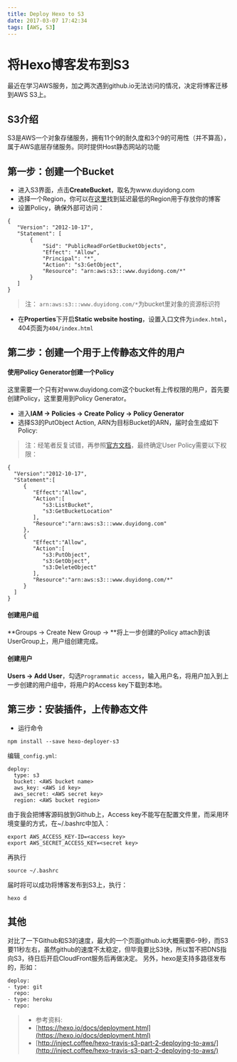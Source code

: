 ```yaml
---
title: Deploy Hexo to S3
date: 2017-03-07 17:42:34
tags: [AWS, S3]
---
```

# 将Hexo博客发布到S3

最近在学习AWS服务，加之两次遇到github.io无法访问的情况，决定将博客迁移到AWS S3上。

## S3介绍

S3是AWS一个对象存储服务，拥有11个9的耐久度和3个9的可用性（并不算高），属于AWS底层存储服务。同时提供Host静态网站的功能

## 第一步：创建一个Bucket

 - 进入S3界面，点击**CreateBucket**，取名为www.duyidong.com
 - 选择一个Region，你可以在[这里](http://s3-accelerate-speedtest.s3-accelerate.amazonaws.com/en/accelerate-speed-comparsion.html)找到延迟最低的Region用于存放你的博客
 - 设置Policy，确保外部可访问：
 
 ```
 {
    "Version": "2012-10-17",
    "Statement": [
        {
            "Sid": "PublicReadForGetBucketObjects",
            "Effect": "Allow",
            "Principal": "*",
            "Action": "s3:GetObject",
            "Resource": "arn:aws:s3:::www.duyidong.com/*"
        }
    ]
}
 ```
 > 注： ```arn:aws:s3:::www.duyidong.com/*```为bucket里对象的资源标识符
 
 - 在**Properties**下开启**Static website hosting**，设置入口文件为```index.html```，404页面为```404/index.html```
 

## 第二步：创建一个用于上传静态文件的用户

#### 使用Policy Generator创建一个Policy

这里需要一个只有对www.duyidong.com这个bucket有上传权限的用户，首先要创建Policy，这里要用到Policy Generator。
 - 进入**IAM -> Policies -> Create Policy -> Policy Generator**
 - 选择S3的PutObject Action, ARN为目标Bucket的ARN，届时会生成如下Policy:
> 注：经笔者反复试错，再参照[官方文档](http://docs.aws.amazon.com/AmazonS3/latest/dev/example-policies-s3.html)，最终确定User Policy需要以下权限：

 ```
{
   "Version":"2012-10-17",
   "Statement":[
      {
         "Effect":"Allow",
         "Action":[
            "s3:ListBucket",
            "s3:GetBucketLocation"
         ],
         "Resource":"arn:aws:s3:::www.duyidong.com"
      },
      {
         "Effect":"Allow",
         "Action":[
            "s3:PutObject",
            "s3:GetObject",
            "s3:DeleteObject"
         ],
         "Resource":"arn:aws:s3:::www.duyidong.com/*"
      }
   ]
}
 ```

#### 创建用户组

**Groups -> Create New Group -> **将上一步创建的Policy attach到该UserGroup上，用户组创建完成。

#### 创建用户

**Users -> Add User**，勾选```Programmatic access```，输入用户名，将用户加入到上一步创建的用户组中，将用户的Access key下载到本地。


## 第三步：安装插件，上传静态文件

- 运行命令

```
npm install --save hexo-deployer-s3
```
编辑```_config.yml```:

```
deploy:
  type: s3
  bucket: <AWS bucket name>
  aws_key: <AWS id key>
  aws_secret: <AWS secret key>
  region: <AWS bucket region>
```

由于我会把博客源码放到Github上，Access key不能写在配置文件里，而采用环境变量的方式，在~/.bashrc中加入：

```
export AWS_ACCESS_KEY-ID=<access key>
export AWS_SECRET_ACCESS_KEY=<secret key>
```
再执行

```
source ~/.bashrc
```
届时将可以成功将博客发布到S3上，执行：

```
hexo d
```

## 其他

对比了一下Github和S3的速度，最大的一个页面github.io大概需要6-9秒，而S3要11秒左右，虽然github的速度不太稳定，但毕竟要比S3快，所以暂不把DNS指向S3，待日后开启CloudFront服务后再做决定。
另外，hexo是支持多路径发布的，形如：

```
deploy:
- type: git
  repo:
- type: heroku
  repo:
```

> * 参考资料: 
> * [https://hexo.io/docs/deployment.html](https://hexo.io/docs/deployment.html)
> * [http://inject.coffee/hexo-travis-s3-part-2-deploying-to-aws/](http://inject.coffee/hexo-travis-s3-part-2-deploying-to-aws/)